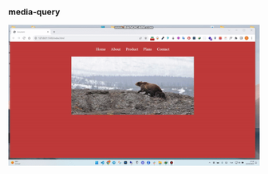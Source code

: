 ### media-query
<img src="https://github.com/M-Burak-Yilmazer/media-query/blob/master/media%20query.gif" width="auto">
